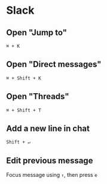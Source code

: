 # Slack

## Open "Jump to"

`⌘ + K`

## Open "Direct messages"

`⌘ + Shift + K`

## Open "Threads"

`⌘ + Shift + T`

## Add a new line in chat

`Shift + ↵`

## Edit previous message

Focus message using `↑`, then press `e`
